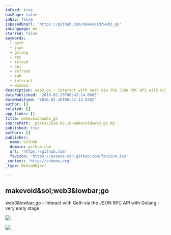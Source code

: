 ```yaml
---
inFeed: true
hasPage: false
inNav: false
isBasedOnUrl: 'https://github.com/makevoid/web3_go'
inLanguage: en
starred: false
keywords:
  - geth
  - json
  - golang
  - rpc
  - reload
  - api
  - refresh
  - tab
  - interact
  - window
description: web3_go - Interact with Geth via the JSON RPC API with Golang - very early stage
datePublished: '2016-02-26T00:42:14.668Z'
dateModified: '2016-02-26T00:42:12.928Z'
author: []
related: []
app_links: []
title: makevoid/web3_go
sourcePath: _posts/2016-02-16-makevoidweb3_go.md
published: true
authors: []
publisher:
  name: GitHub
  domain: github.com
  url: 'https://github.com'
  favicon: 'https://assets-cdn.github.com/favicon.ico'
_context: 'http://schema.org'
_type: MediaObject

---
```

<article style=""><h1>makevoid&amp;sol;web3&amp;lowbar;go</h1><p>web3&amp;lowbar;go - Interact with Geth via the JSON RPC API with Golang - very early stage</p><img src="https://avatars3.githubusercontent.com/u/14677?v=3&amp;s=400" /></article>

![](https://the-grid-user-content.s3-us-west-2.amazonaws.com/21d80a52-4304-48c9-88aa-4b7ffb60f8f2.png)